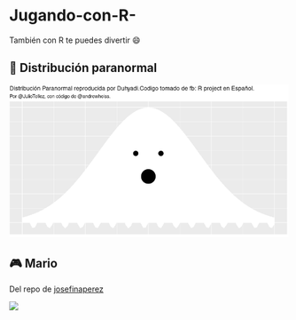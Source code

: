 # Jugando-con-R-
También con R te puedes divertir :smile:

## :ghost: Distribución paranormal 

![](https://github.com/Duhyadi/Jugando-con-R-/blob/main/Imagenes/Screenshot%20from%202021-11-02%2023-24-35.png)

## :video_game: Mario

Del repo de [josefinaperez](https://github.com/josefinaperez/R)

![](https://github.com/Duhyadi/Jugando-con-R-/tree/main/Imagenes)




